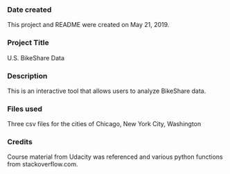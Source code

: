 ### Date created
This project and README were created on May 21, 2019.

### Project Title
U.S. BikeShare Data

### Description
This is an interactive tool that allows users to analyze BikeShare data.

### Files used
Three csv files for the cities of Chicago, New York City, Washington

### Credits
Course material from Udacity was referenced and various python functions from stackoverflow.com.
